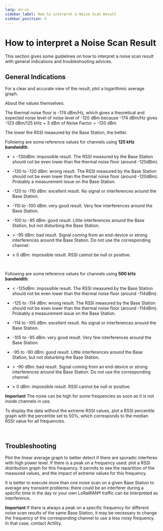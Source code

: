 ```yaml
---
lang: en-us
sidebar_label: How to interpret a Noise Scan Result
sidebar_position: 5
---
```


# How to interpret a Noise Scan Result

This section gives some guidelines on how to interpret a noise scan
result with general indications and troubleshooting advices.

## General Indications

For a clear and accurate view of the result, plot a logarithmic average
graph.

About the values themselves:

The thermal noise floor is -174 dBm/Hz, which gives a theoretical and
expected noise level of noise level of -120 dBm because -174 dBm/Hz
gives -123 dBm/125 kHz + 3 dBm of Noise Factor = -120 dBm

The lower the RSSI measured by the Base Station, the better.

Following are some reference values for channels using **125 kHz
bandwidth**:

- \< -130dBm: impossible result. The RSSI measured by the Base Station
  should not be even lower than the thermal noise floor (around
  -120dBm).

- -130 to -120 dBm: wrong result. The RSSI measured by the Base Station
  should not be even lower than the thermal noise floor (around
  -120dBm). Probably a measurement issue on the Base Station.

- -120 to -110 dBm: excellent result. No signal or interferences around
  the Base Station.

- -110 to -100 dBm: very good result. Very few interferences around the
  Base Station.

- -100 to -95 dBm: good result. Little interferences around the Base
  Station, but not disturbing the Base Station.

- \> -95 dBm: bad result. Signal coming from an end-device or strong
  interferences around the Base Station. Do not use the corresponding
  channel.

- ≥ 0 dBm: impossible result. RSSI cannot be null or positive.

 

Following are some reference values for channels using **500 kHz
bandwidth**:

- \< -125dBm: impossible result. The RSSI measured by the Base Station
  should not be even lower than the thermal noise floor (around
  -114dBm).

- -125 to -114 dBm: wrong result. The RSSI measured by the Base Station
  should not be even lower than the thermal noise floor (around
  -114dBm). Probably a measurement issue on the Base Station.

- -114 to -105 dBm: excellent result. No signal or interferences around
  the Base Station.

- -105 to -95 dBm: very good result. Very few interferences around the
  Base Station.

- -95 to -90 dBm: good result. Little interferences around the Base
  Station, but not disturbing the Base Station.

- \> -90 dBm: bad result. Signal coming from an end-device or strong
  interferences around the Base Station. Do not use the corresponding
  channel.

- ≥ 0 dBm: impossible result. RSSI cannot be null or positive.

**Important** The noise can be high for some frequencies as soon as it
is not inside channels in use.

To display the data without the extreme RSSI values, plot a RSSI
percentile graph with the percentile set to 50%, which corresponds to
the median RSSI value for all frequencies.

 

## Troubleshooting

Plot the linear average graph to better detect if there are sporadic
interferes with high power level. If there is a peak on a frequency
used: plot a RSSI distribution graph for this frequency. It permits to
see the repartition of the measured values, and the impact of extreme
values for this frequency.

It is better to execute more than one noise scan on a given Base Station
to average any transient problems: there could be an interferer during a
specific time in the day or your own LoRaWAN® traffic can be interpreted
as interference.

**Important** If there is always a peak on a specific frequency for
different noise scan results of the same Base Station, it may be
necessary to change the frequency of the corresponding channel to use a
less noisy frequency. In that case, contact Actility.
